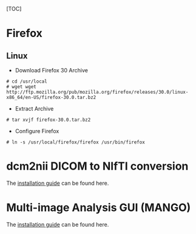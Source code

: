 [TOC]

# Firefox
## Linux 

* Download Firefox 30 Archive
```
# cd /usr/local
# wget wget http://ftp.mozilla.org/pub/mozilla.org/firefox/releases/30.0/linux-x86_64/en-US/firefox-30.0.tar.bz2

```

* Extract Archive
```
# tar xvjf firefox-30.0.tar.bz2

```

* Configure Firefox

```
# ln -s /usr/local/firefox/firefox /usr/bin/firefox

```

# dcm2nii DICOM to NIfTI conversion

The [installation guide](http://www.mccauslandcenter.sc.edu/mricro/mricron/install.html) can be found here.

# Multi-image Analysis GUI (MANGO)

The [installation guide](http://ric.uthscsa.edu/mango/mango.html) can be found here.



